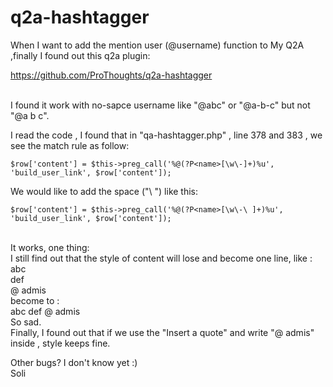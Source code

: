 # q2a-hashtagger

When I want to add the mention user (@username) function to My Q2A ,finally I found out this q2a plugin:

https://github.com/ProThoughts/q2a-hashtagger

<br>
I found it work with no-sapce username like "@abc" or "@a-b-c" but not "@a b c".

I read the code , I found that in "qa-hashtagger.php" , line 378 and 383 , we see the match rule as follow:

    $row['content'] = $this->preg_call('%@(?P<name>[\w\-]+)%u', 'build_user_link', $row['content']);

We would like to add the space ("\ ") like this:

    $row['content'] = $this->preg_call('%@(?P<name>[\w\-\ ]+)%u', 'build_user_link', $row['content']);

<br>
It works, one thing:
<br>
I still find out that the style of content will lose and become one line, like :
<br>
abc<br>
def<br>
@ admis

<br>
become to :<br>
abc def @ admis
<br>
So sad.
<br>
Finally, I found out that if we use the "Insert a quote" and write "@ admis" inside , style keeps fine.

Other bugs? I don't know yet :)
<br>
Soli
